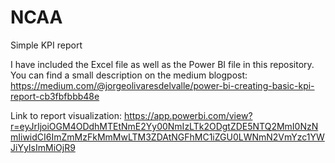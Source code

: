 # NCAA
Simple KPI report

I have included the Excel file as well as the Power BI file in this repository.
You can find a small description on the medium blogpost: 
https://medium.com/@jorgeolivaresdelvalle/power-bi-creating-basic-kpi-report-cb3fbfbbb48e

Link to report visualization: https://app.powerbi.com/view?r=eyJrIjoiOGM4ODdhMTEtNmE2Yy00NmIzLTk2ODgtZDE5NTQ2MmI0NzNmIiwidCI6ImZmMzFkMmMwLTM3ZDAtNGFhMC1iZGU0LWNmN2VmYzc1YWJiYyIsImMiOjR9
